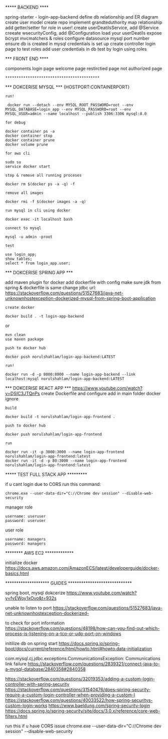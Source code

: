 ***** BACKEND ****

spring-starter - login-app-backend
define db relationship and ER diagram
create user model 
create repo implement grandteduthority
map relationship
	add getter/setter for role in user!
create userDeatilsService, add @Service
creeate wsecurityConfig, add @Configuration
	load your userDeatils
	expose bcrypt
	mvcmatchers & roles
configure datasource
	mysql
	port number
ensure db is created in mysql
credentials is set up
create controller
	login page to test roles
add user credentials in db
	test by login using roles
	
*** FRONT END ****

components
	login page
	welcome page
	restirctied page
	not authorized page
	
	
	******************************************


*** DOKCERISE MYSQL ***
{HOSTPORT:CONTAINERPORT}

`run!`
	
	 docker run --detach --env MYSQL_ROOT_PASSWORD=root --env MYSQL_DATABASE=login_app --env MYSQL_PASSWORD=root --env MYSQL_USER=admin --name localhost --publish 3306:3306 mysql:8.0
	 
`for debug`
	
	docker container ps -a
	docker container stop 
	docker container prune
	docker volume prune

`for aws cli`

	sudo su
	service docker start
	
`stop & remove all running proceses`

	docker rm $(docker ps -a -q) -f

`remove all images`

	docker rmi -f $(docker images -a -q)

`run mysql in cli using docker`

	docker exec -it localhost bash

`connect to mysql`

	mysql -u admin -proot
	
`test`

	use login_app;
	show tables;
	select * from login_app.user;


*** DOKCERISE SPRING APP ***



add maven plugin for docker
add dockerfile with config
make sure jdk from spring & dockerfile is same 
change jdbc url: https://stackoverflow.com/questions/51527683/java-net-unknownhostexception-dockerized-mysql-from-spring-boot-application

`create docker`

	docker build . -t login-app-backend
	
or

	mvn clean
	use maven package

`push to docker hub`

	docker push norulshahlam/login-app-backend:LATEST	


`run!`

	docker run -d -p 8000:8000 --name login-app-backend --link localhost:mysql norulshahlam/login-app-backend:LATEST


*** DOKCERISE REACT APP ***
https://www.youtube.com/watch?v=DSIC3JTQnPs
create Dockerfile and configure
add in main folder
docker ignore

`build`

	docker build -t norulshahlam/login-app-frontend .

`push to docker hub`

	docker push norulshahlam/login-app-frontend	
	
`run` 


	docker run -it -p 3000:3000 --name login-app-frontend norulshahlam/login-app-frontend:latest
	docker run -it -d -p 80:3000 --name login-app-frontend norulshahlam/login-app-frontend:latest
	
	
***** TEST FULL STACK APP *********

if u cant login due to CORS run this command:

	chrome.exe --user-data-dir="C://Chrome dev session" --disable-web-security

manager role

	username: useruser
	password: useruser

user role

	username: managers
	password: managers
	





******** AWS EC2 *************

initialize docker
https://docs.aws.amazon.com/AmazonECS/latest/developerguide/docker-basics.html





******************** GUIDES *****************************

spring boot, mysql dokcerize
https://www.youtube.com/watch?v=fvEWoy1xOvo&t=932s

unable to listen to port
https://stackoverflow.com/questions/51527683/java-net-unknownhostexception-dockerized-

to check for port information
https://stackoverflow.com/questions/48198/how-can-you-find-out-which-process-is-listening-on-a-tcp-or-udp-port-on-windows

initilize db on spring start
https://docs.spring.io/spring-boot/docs/current/reference/html/howto.html#howto.data-initialization
	
com.mysql.cj.jdbc.exceptions.CommunicationsException: Communications link failure
https://stackoverflow.com/questions/2839321/connect-java-to-a-mysql-database/2840358#2840358
 	
https://stackoverflow.com/questions/32019353/adding-a-custom-login-controller-with-spring-security
https://stackoverflow.com/questions/31540476/does-spring-security-require-a-custom-login-controller-when-providing-a-custom-l
https://stackoverflow.com/questions/40033522/how-spring-securitys-custom-login-works
https://www.baeldung.com/spring-security-login
https://docs.spring.io/spring-security/site/docs/3.0.x/reference/core-web-filters.html

run this if u have CORS issue
chrome.exe --user-data-dir="C://Chrome dev session" --disable-web-security